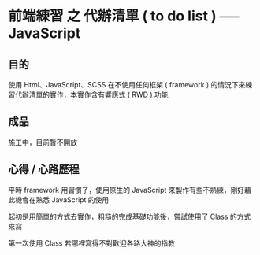 # 前端練習 之 代辦清單 ( to do list ) ── JavaScript

## 目的
使用 Html、JavaScript、SCSS 在不使用任何框架 ( framework ) 的情況下來練習代辦清單的實作，本實作含有響應式 ( RWD ) 功能

## 成品
施工中，目前暫不開放
<!-- [Demo]( https://crystalciel.github.io/layout-restaurant-RWD-/index.html ) -->

## 心得 / 心路歷程
平時 framework 用習慣了，使用原生的 JavaScript 來製作有些不熟練，剛好藉此機會在熟悉 JavaScript 的使用

起初是用簡單的方式去實作，粗糙的完成基礎功能後，嘗試使用了 Class 的方式來寫

第一次使用 Class 若哪裡寫得不對歡迎各路大神的指教
